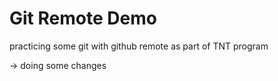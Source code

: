 # Git Remote Demo
practicing some git with github remote as part of TNT program


-> doing some changes
